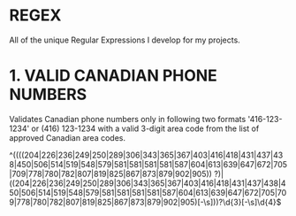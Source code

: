 # REGEX
All of the unique Regular Expressions I develop for my projects.


# 1. VALID CANADIAN PHONE NUMBERS
Validates Canadian phone numbers only in following two formats '416-123-1234' or (416) 123-1234 with a valid 3-digit area code from the list of approved Canadian area codes.

^((\((204|226|236|249|250|289|306|343|365|367|403|416|418|431|437|438|450|506|514|519|548|579|581|581|581|581|587|604|613|639|647|672|705|709|778|780|782|807|819|825|867|873|879|902|905)\) ?)|((204|226|236|249|250|289|306|343|365|367|403|416|418|431|437|438|450|506|514|519|548|579|581|581|581|581|587|604|613|639|647|672|705|709|778|780|782|807|819|825|867|873|879|902|905)[-\s]))?\d{3}[-\s]\d{4}$
